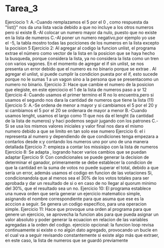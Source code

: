 # Tarea_3
Ejerciocio 1:
A.-Cuando remplazamos el 5 por el 0 , como respuesta da "list()" nos da una lista vacia debido a que no incluye a los otros numeros pero si existe
B.-Al colocar un numero mayor da nulo, puesto que no existe en la lista de numeros
C.-Al poner un numero negativo,por ejemplo yo use el -5, la tabla mostro todas las pociciones de los numeros en la lista excepto la pocision 5
Ejercicio 2:
Al agregar al codigo la funcion unlist, el programa extrae el número como vector de la lista en la posicion que se haya hecho la busqueda, porque considera la lista, ya no considera la lista como un tren con varios vagones. En el momento de agregar el if sin unlist, se nos presenta un error debido que el numero es no binario porque se extrae . Al agregar el unlist, si puede cumplir la condicion puesta por el if, esto sucede porque no le sumas 1 a un vagon sino a la persona que se presentacomo un numero no binario.
Ejercicio 3:
Hace que cambie el numero de la posicion que elegiste, en este ejerciocio el 1 de la lista de numeros paso a sr 12
Ejercicio 4:
Cuando usamos el primer termino el R no lo encuentra,pero si usamos el segundo nos dara la cantidad de numeros que tiene la lista (11)
Ejercicio 5:
A.-Se ordena de menor a mayor y si cambiamos el 5 por el 20 y si cambiamos el 5 por el 20 se ordenara de mayor a menor
B.-Cuando usamos lenght, usamos el largo como 11 que nos da el lenght (la cantidad de la lista de numeros) y haci podemos seguir jugando con los patrones
C.-Si se usa los mismos valores iniciales y valor final nos dara el mismo numero debido a que se limito en tan solo ese numero
Ejercicio 6:
el i representa al numero y dependiendo de que condiciones tenga empezara a contarlos desde x:y contando los numeros uno por uno de una manera detallada
Ejercicio 7:
empieza a contar los missisipo con la lista de numeros
Ejercicio 8:
Se adapta , logrando hacer varios cambios que se puedan adaptar
Ejercicio 9: 
Con condicionales se puede generar la decision de determinar el ganador, primeramente se debe establecer la condicion de que la cantidad en la suma de votos no puede superar el total, debido a que sería un error, además usamos el codigo en funcion de las votaciones Si, condicionandola que al menos sea el 30% de los votos totales para ser aprobada y dar un resultado de si o en caso de no llegar al quorum minimo del 30%, que el resultado sea un no.
Ejercicio 10:
El programa establece una nueva orden que sería generar un ejercicio matematico simple, asignando el nombre correspondiente para que asuma que ese es la acccion a seguir. Se genera un codigo especifico, para una operacion simple.
Ejercicio 11:
Hace que provoque una orden al programa para que genere un ejercicio, se aprovecha la funcion abs para que pueda asignar un valor absoluto y poder generar la ecuacion en relacion de las variables agregadas a la orden del codigo.
ejercicio opcional:
la funcion loop revisa continuamente si existe o no algún dato agregado, provocando un bucle en el cual va a seguir revisando constantemente si existe algo más que extraer, en este caso, la lista de numeros que se guardó previamente
